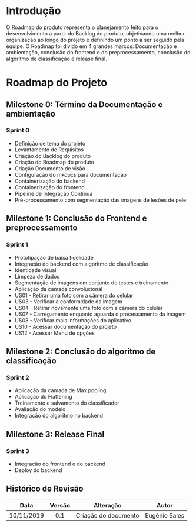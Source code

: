 # Introdução

O Roadmap do produto representa o planejamento feito para o desenvolvimento a partir do Backlog do produto, objetivando uma melhor organização ao longo do projeto e definindo um ponto a ser seguido pela equipe. O Roadmap foi divido em 4 grandes marcos: Documentação e ambientação, conclusão do frontend e do preprocessamento, conclusão do algoritmo de classificação e release final.

# Roadmap do Projeto

## Milestone 0: Término da Documentação e ambientação

### Sprint 0

- Definição de tema do projeto
- Levantamento de Requisitos
- Criação do Backlog do produto
- Criação do Roadmap do produto
- Criação Documento de visão
- Configuração do mkdocs para documentação
- Containerização do backend
- Containerização do frontend
- Pipeline de Integração Contínua
- Pré-processamento com segmentação das imagens de lesões de pele


## Milestone 1: Conclusão do Frontend e preprocessamento

### Sprint 1

- Prototipação de baixa fidelidade
- Integração do backend com algoritmo de classificação
- Identidade visual
- Limpeza de dados
- Segmentação de imagens em conjunto de testes e treinamento
- Aplicação da camada convolucional
- US01 - Retirar uma foto com a câmera do celular
- US03 - Verificar a conformidade da imagem
- US04 - Retirar novamente uma foto com a câmera do celular
- US07 - Carregamento enquanto aguarda o processamento da imagem
- US08 - Verificar mais informações do aplicativo
- US10 - Acessar documentação do projeto
- US12 - Acessar Menu de opções

## Milestone 2: Conclusão do algoritmo de classificação

### Sprint 2

- Aplicação da camada de Max pooling
- Aplicação do Flattening
- Treinamento e salvamento do classificador
- Avaliação do modelo
- Integração do algoritmo no backend

## Milestone 3: Release Final

### Sprint 3
- Integração do frontend e do backend
- Deploy do backend

## Histórico de Revisão

|    Data    | Versão |	   Alteração    |      Autor     |
|:----------:|:------:|:---------------:|:--------------:|
| 10/11/2019 |  0.1   | Criação do documento |Eugênio Sales |
